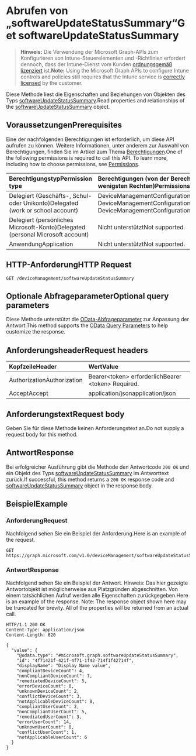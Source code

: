 # <a name="get-softwareupdatestatussummary"></a><span data-ttu-id="79266-101">Abrufen von „softwareUpdateStatusSummary“</span><span class="sxs-lookup"><span data-stu-id="79266-101">Get softwareUpdateStatusSummary</span></span>

> <span data-ttu-id="79266-102">**Hinweis:** Die Verwendung der Microsoft Graph-APIs zum Konfigurieren von Intune-Steuerelementen und -Richtlinien erfordert dennoch, dass der Intune-Dienst vom Kunden [ordnungsgemäß lizenziert](https://go.microsoft.com/fwlink/?linkid=839381) ist.</span><span class="sxs-lookup"><span data-stu-id="79266-102">**Note:** Using the Microsoft Graph APIs to configure Intune controls and policies still requires that the Intune service is [correctly licensed](https://go.microsoft.com/fwlink/?linkid=839381) by the customer.</span></span>

<span data-ttu-id="79266-103">Diese Methode liest die Eigenschaften und Beziehungen von Objekten des Typs [softwareUpdateStatusSummary](../resources/intune_deviceconfig_softwareupdatestatussummary.md).</span><span class="sxs-lookup"><span data-stu-id="79266-103">Read properties and relationships of the [softwareUpdateStatusSummary](../resources/intune_deviceconfig_softwareupdatestatussummary.md) object.</span></span>
## <a name="prerequisites"></a><span data-ttu-id="79266-104">Voraussetzungen</span><span class="sxs-lookup"><span data-stu-id="79266-104">Prerequisites</span></span>
<span data-ttu-id="79266-p101">Eine der nachfolgenden Berechtigungen ist erforderlich, um diese API aufrufen zu können. Weitere Informationen, unter anderem zur Auswahl von Berechtigungen, finden Sie im Artikel zum Thema [Berechtigungen](../../../concepts/permissions_reference.md).</span><span class="sxs-lookup"><span data-stu-id="79266-p101">One of the following permissions is required to call this API. To learn more, including how to choose permissions, see [Permissions](../../../concepts/permissions_reference.md).</span></span>

|<span data-ttu-id="79266-107">Berechtigungstyp</span><span class="sxs-lookup"><span data-stu-id="79266-107">Permission type</span></span>|<span data-ttu-id="79266-108">Berechtigungen (von der Berechtigung mit den meisten Rechten zu der mit den wenigsten Rechten)</span><span class="sxs-lookup"><span data-stu-id="79266-108">Permissions (from most to least privileged)</span></span>|
|:---|:---|
|<span data-ttu-id="79266-109">Delegiert (Geschäfts-, Schul- oder Unikonto)</span><span class="sxs-lookup"><span data-stu-id="79266-109">Delegated (work or school account)</span></span>|<span data-ttu-id="79266-110">DeviceManagementConfiguration.ReadWrite.All, DeviceManagementConfiguration.Read.All</span><span class="sxs-lookup"><span data-stu-id="79266-110">DeviceManagementConfiguration.ReadWrite.All, DeviceManagementConfiguration.Read.All</span></span>|
|<span data-ttu-id="79266-111">Delegiert (persönliches Microsoft-Konto)</span><span class="sxs-lookup"><span data-stu-id="79266-111">Delegated (personal Microsoft account)</span></span>|<span data-ttu-id="79266-112">Nicht unterstützt</span><span class="sxs-lookup"><span data-stu-id="79266-112">Not supported.</span></span>|
|<span data-ttu-id="79266-113">Anwendung</span><span class="sxs-lookup"><span data-stu-id="79266-113">Application</span></span>|<span data-ttu-id="79266-114">Nicht unterstützt</span><span class="sxs-lookup"><span data-stu-id="79266-114">Not supported.</span></span>|

## <a name="http-request"></a><span data-ttu-id="79266-115">HTTP-Anforderung</span><span class="sxs-lookup"><span data-stu-id="79266-115">HTTP Request</span></span>
<!-- {
  "blockType": "ignored"
}
-->
``` http
GET /deviceManagement/softwareUpdateStatusSummary
```

## <a name="optional-query-parameters"></a><span data-ttu-id="79266-116">Optionale Abfrageparameter</span><span class="sxs-lookup"><span data-stu-id="79266-116">Optional query parameters</span></span>
<span data-ttu-id="79266-117">Diese Methode unterstützt die [OData-Abfrageparameter](https://developer.microsoft.com/graph/docs/concepts/query_parameters) zur Anpassung der Antwort.</span><span class="sxs-lookup"><span data-stu-id="79266-117">This method supports the [OData Query Parameters](https://developer.microsoft.com/graph/docs/concepts/query_parameters) to help customize the response.</span></span>
## <a name="request-headers"></a><span data-ttu-id="79266-118">Anforderungsheader</span><span class="sxs-lookup"><span data-stu-id="79266-118">Request headers</span></span>
|<span data-ttu-id="79266-119">Kopfzeile</span><span class="sxs-lookup"><span data-stu-id="79266-119">Header</span></span>|<span data-ttu-id="79266-120">Wert</span><span class="sxs-lookup"><span data-stu-id="79266-120">Value</span></span>|
|:---|:---|
|<span data-ttu-id="79266-121">Authorization</span><span class="sxs-lookup"><span data-stu-id="79266-121">Authorization</span></span>|<span data-ttu-id="79266-122">Bearer&lt;token&gt; erforderlich</span><span class="sxs-lookup"><span data-stu-id="79266-122">Bearer &lt;token&gt; Required.</span></span>|
|<span data-ttu-id="79266-123">Accept</span><span class="sxs-lookup"><span data-stu-id="79266-123">Accept</span></span>|<span data-ttu-id="79266-124">application/json</span><span class="sxs-lookup"><span data-stu-id="79266-124">application/json</span></span>|

## <a name="request-body"></a><span data-ttu-id="79266-125">Anforderungstext</span><span class="sxs-lookup"><span data-stu-id="79266-125">Request body</span></span>
<span data-ttu-id="79266-126">Geben Sie für diese Methode keinen Anforderungstext an.</span><span class="sxs-lookup"><span data-stu-id="79266-126">Do not supply a request body for this method.</span></span>

## <a name="response"></a><span data-ttu-id="79266-127">Antwort</span><span class="sxs-lookup"><span data-stu-id="79266-127">Response</span></span>
<span data-ttu-id="79266-128">Bei erfolgreicher Ausführung gibt die Methode den Antwortcode `200 OK` und ein Objekt des Typs [softwareUpdateStatusSummary](../resources/intune_deviceconfig_softwareupdatestatussummary.md) im Antworttext zurück.</span><span class="sxs-lookup"><span data-stu-id="79266-128">If successful, this method returns a `200 OK` response code and [softwareUpdateStatusSummary](../resources/intune_deviceconfig_softwareupdatestatussummary.md) object in the response body.</span></span>

## <a name="example"></a><span data-ttu-id="79266-129">Beispiel</span><span class="sxs-lookup"><span data-stu-id="79266-129">Example</span></span>
### <a name="request"></a><span data-ttu-id="79266-130">Anforderung</span><span class="sxs-lookup"><span data-stu-id="79266-130">Request</span></span>
<span data-ttu-id="79266-131">Nachfolgend sehen Sie ein Beispiel der Anforderung.</span><span class="sxs-lookup"><span data-stu-id="79266-131">Here is an example of the request.</span></span>
``` http
GET https://graph.microsoft.com/v1.0/deviceManagement/softwareUpdateStatusSummary
```

### <a name="response"></a><span data-ttu-id="79266-132">Antwort</span><span class="sxs-lookup"><span data-stu-id="79266-132">Response</span></span>
<span data-ttu-id="79266-p102">Nachfolgend sehen Sie ein Beispiel der Antwort. Hinweis: Das hier gezeigte Antwortobjekt ist möglicherweise aus Platzgründen abgeschnitten. Von einem tatsächlichen Aufruf werden alle Eigenschaften zurückgegeben.</span><span class="sxs-lookup"><span data-stu-id="79266-p102">Here is an example of the response. Note: The response object shown here may be truncated for brevity. All of the properties will be returned from an actual call.</span></span>
``` http
HTTP/1.1 200 OK
Content-Type: application/json
Content-Length: 620

{
  "value": {
    "@odata.type": "#microsoft.graph.softwareUpdateStatusSummary",
    "id": "4f71421f-421f-4f71-1f42-714f1f42714f",
    "displayName": "Display Name value",
    "compliantDeviceCount": 4,
    "nonCompliantDeviceCount": 7,
    "remediatedDeviceCount": 5,
    "errorDeviceCount": 0,
    "unknownDeviceCount": 2,
    "conflictDeviceCount": 3,
    "notApplicableDeviceCount": 8,
    "compliantUserCount": 2,
    "nonCompliantUserCount": 5,
    "remediatedUserCount": 3,
    "errorUserCount": 14,
    "unknownUserCount": 0,
    "conflictUserCount": 1,
    "notApplicableUserCount": 6
  }
}
```



